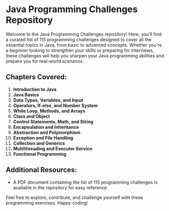 # Java Programming Challenges Repository

Welcome to the Java Programming Challenges repository! Here, you'll find a curated list of 115 programming challenges designed to cover all the essential topics in Java, from basic to advanced concepts. Whether you're a beginner looking to strengthen your skills or preparing for interviews, these challenges will help you sharpen your Java programming abilities and prepare you for real-world scenarios.

## Chapters Covered:

1. **Introduction to Java**
2. **Java Basics**
3. **Data Types, Variables, and Input**
4. **Operators, If-else, and Number System**
5. **While Loop, Methods, and Arrays**
6. **Class and Object**
7. **Control Statements, Math, and String**
8. **Encapsulation and Inheritance**
9. **Abstraction and Polymorphism**
10. **Exception and File Handling**
11. **Collection and Generics**
12. **Multithreading and Executor Service**
13. **Functional Programming**

## Additional Resources:
- A PDF document containing the list of 115 programming challenges is available in the repository for easy reference.

Feel free to explore, contribute, and challenge yourself with these programming exercises. Happy coding!

